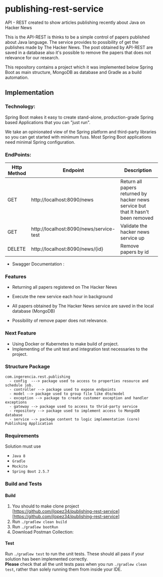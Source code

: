 # publishing-rest-service
API - REST created to show articles publishing recently about Java on Hacker News

This is the API-REST is thinks to be a simple control of papers published about Java language. The service provides to 
possibility of get the publishes made by The Hacker News. The post obtained by API-REST are saved in a database also 
it's possible to remove the papers that does not relevance for our research.

This repository contains a project which it was implemented below Spring Boot as main structure, MongoDB as database and
Gradle as a build automation.

## Implementation

### Technology:

Spring Boot makes it easy to create stand-alone, production-grade Spring based Applications that you can "just run".

We take an opinionated view of the Spring platform and third-party libraries so you can get started with minimum fuss. 
Most Spring Boot applications need minimal Spring configuration.


### EndPoints:
| Http Method  | Endpoint | Description |
| ------------- | ------------- |-----------|
| GET       | http://localhost:8090/news              | Return all papers returned by hacker news service but that It hasn't been removed|
| GET       | http://localhost:8090/news/service-test | Validate the hacker news service up|
| DELETE    | http://localhost:8090/news/{id}         | Remove papers by id|

* Swagger Documentation : 

### Features

* Returning all papers registered on The Hacker News 

* Execute the new service  each hour in background

* All papers obtained by The Hacker News service are saved in the local database (MongoDB)

* Possibility of remove paper does not relevance.

### Next Feature

* Using Docker or Kubernetes to make build of project.
* Implementing of the unit test and integration test necessaries to the project.


### Structure Package
```
com.ingerencia.rest.publishing 
  - config  ---> package used to access to properties resource and schedule job. 
  - controller --> package used to expose endpoints
  - model --> package used to group file like dto/model
  - exception --> package to create customer exception and handler exceptions
  - gateway --> package used to access to thrid-party service
  - repository --> package used to implement access to MongoDB database
  - service --> package content to logic implementation (core)
Publishing Application
```
### Requirements

Solution must use
* `Java 8`
* `Gradle`
* `Mockito`
* `Spring Boot 2.5.7`


### Build and Tests
#### Build

1. You should to make clone project [https://github.com/jlopez34/publishing-rest-service][https://github.com/jlopez34/publishing-rest-service]
2. Run `./gradlew clean build`
3. Run `./gradlew bootRun`   
3. Download Postman Collection:

#### Test
Run `./gradlew test` to run the unit tests. These should all pass if your solution has been implemented correctly.<br>
**Please** check that all the unit tests pass when you run `./gradlew clean test`, rather than solely running them from inside your IDE.

[https://github.com/jlopez34/publishing-rest-service]: https://github.com/jlopez34/publishing-rest-service


